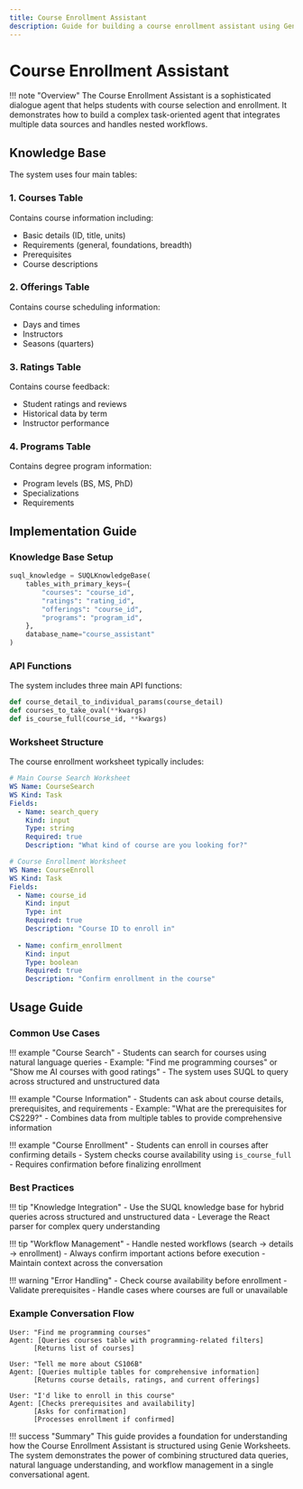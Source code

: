 ```yaml
---
title: Course Enrollment Assistant
description: Guide for building a course enrollment assistant using Genie Worksheets
---
```


# Course Enrollment Assistant

!!! note "Overview"
    The Course Enrollment Assistant is a sophisticated dialogue agent that helps students with course selection and enrollment. It demonstrates how to build a complex task-oriented agent that integrates multiple data sources and handles nested workflows.

## Knowledge Base

The system uses four main tables:

### 1. Courses Table
Contains course information including:

- Basic details (ID, title, units)
- Requirements (general, foundations, breadth)
- Prerequisites
- Course descriptions

### 2. Offerings Table
Contains course scheduling information:

- Days and times
- Instructors
- Seasons (quarters)

### 3. Ratings Table
Contains course feedback:

- Student ratings and reviews
- Historical data by term
- Instructor performance

### 4. Programs Table
Contains degree program information:

- Program levels (BS, MS, PhD)
- Specializations
- Requirements

## Implementation Guide

### Knowledge Base Setup

```python
suql_knowledge = SUQLKnowledgeBase(
    tables_with_primary_keys={
        "courses": "course_id",
        "ratings": "rating_id",
        "offerings": "course_id",
        "programs": "program_id",
    },
    database_name="course_assistant"
)
```

### API Functions

The system includes three main API functions:

```python
def course_detail_to_individual_params(course_detail)
def courses_to_take_oval(**kwargs)
def is_course_full(course_id, **kwargs)
```

### Worksheet Structure

The course enrollment worksheet typically includes:

```yaml
# Main Course Search Worksheet
WS Name: CourseSearch
WS Kind: Task
Fields:
  - Name: search_query
    Kind: input
    Type: string
    Required: true
    Description: "What kind of course are you looking for?"

# Course Enrollment Worksheet
WS Name: CourseEnroll
WS Kind: Task
Fields:
  - Name: course_id
    Kind: input
    Type: int
    Required: true
    Description: "Course ID to enroll in"
    
  - Name: confirm_enrollment
    Kind: input
    Type: boolean
    Required: true
    Description: "Confirm enrollment in the course"
```

## Usage Guide

### Common Use Cases

!!! example "Course Search"
    - Students can search for courses using natural language queries
    - Example: "Find me programming courses" or "Show me AI courses with good ratings"
    - The system uses SUQL to query across structured and unstructured data

!!! example "Course Information"
    - Students can ask about course details, prerequisites, and requirements
    - Example: "What are the prerequisites for CS229?"
    - Combines data from multiple tables to provide comprehensive information

!!! example "Course Enrollment"
    - Students can enroll in courses after confirming details
    - System checks course availability using `is_course_full`
    - Requires confirmation before finalizing enrollment

### Best Practices

!!! tip "Knowledge Integration"
    - Use the SUQL knowledge base for hybrid queries across structured and unstructured data
    - Leverage the React parser for complex query understanding

!!! tip "Workflow Management"
    - Handle nested workflows (search → details → enrollment)
    - Always confirm important actions before execution
    - Maintain context across the conversation

!!! warning "Error Handling"
    - Check course availability before enrollment
    - Validate prerequisites
    - Handle cases where courses are full or unavailable

### Example Conversation Flow

```
User: "Find me programming courses"
Agent: [Queries courses table with programming-related filters]
      [Returns list of courses]

User: "Tell me more about CS106B"
Agent: [Queries multiple tables for comprehensive information]
      [Returns course details, ratings, and current offerings]

User: "I'd like to enroll in this course"
Agent: [Checks prerequisites and availability]
      [Asks for confirmation]
      [Processes enrollment if confirmed]
```

!!! success "Summary"
    This guide provides a foundation for understanding how the Course Enrollment Assistant is structured using Genie Worksheets. The system demonstrates the power of combining structured data queries, natural language understanding, and workflow management in a single conversational agent.
